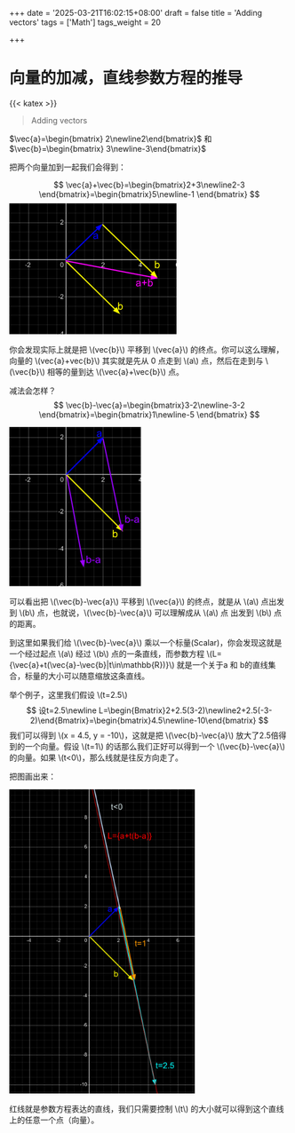 +++
date = '2025-03-21T16:02:15+08:00'
draft = false
title = 'Adding vectors'
tags = ['Math']
tags_weight = 20

+++

# 向量的加减，直线参数方程的推导

{{< katex >}}

> Adding vectors

$\vec{a}=\begin{bmatrix} 2\newline2\end{bmatrix}$ 和 $\vec{b}=\begin{bmatrix} 3\newline-3\end{bmatrix}$

把两个向量加到一起我们会得到：

$$
\vec{a}+\vec{b}=\begin{bmatrix}2+3\newline2-3 \end{bmatrix}=\begin{bmatrix}5\newline-1 \end{bmatrix}
$$
![a+b](/ill/addab.png)

你会发现实际上就是把 \\(vec{b}\\) 平移到 \\(vec{a}\\) 的终点。你可以这么理解，向量的 \\(vec{a}+vec{b}\\) 其实就是先从 0 点走到 \\(a\\) 点，然后在走到与 \\(\vec{b}\\) 相等的量到达 \\(\vec{a}+\vec{b}\\) 点。

减法会怎样？
$$
\vec{b}-\vec{a}=\begin{bmatrix}3-2\newline-3-2 \end{bmatrix}=\begin{bmatrix}1\newline-5 \end{bmatrix}
$$

![b-a](/ill/b-a.png)

可以看出把 \\(\vec{b}-\vec{a}\\) 平移到 \\(\vec{a}\\) 的终点，就是从 \\(a\\) 点出发到 \\(b\\) 点，也就说，\\(\vec{b}-\vec{a}\\) 可以理解成从 \\(a\\) 点 出发到 \\(b\\) 点的距离。

到这里如果我们给 \\(\vec{b}-\vec{a}\\) 乘以一个标量(Scalar)，你会发现这就是一个经过起点 \\(a\\) 经过 \\(b\\) 点的一条直线，而参数方程 \\(L=\{\vec{a}+t(\vec{a}-\vec{b}|t\in\mathbb{R})\}\\) 就是一个关于a 和 b的直线集合，标量的大小可以随意缩放这条直线。

举个例子，这里我们假设 \\(t=2.5\\)
$$
设t=2.5\newline L=\begin{Bmatrix}2+2.5(3-2)\newline2+2.5(-3-2)\end{Bmatrix}=\begin{bmatrix}4.5\newline-10\end{bmatrix}
$$
我们可以得到 \\(x = 4.5, y = -10\\)，这就是把 \\(\vec{b}-\vec{a}\\) 放大了2.5倍得到的一个向量。假设 \\(t=1\\) 的话那么我们正好可以得到一个 \\(\vec{b}-\vec{a}\\) 的向量。如果 \\(t<0\\)，那么线就是往反方向走了。

把图画出来：

<img src="/ill/SetL.png" alt="SetL" style="zoom: 80%;" />

红线就是参数方程表达的直线，我们只需要控制 \\(t\\) 的大小就可以得到这个直线上的任意一个点（向量）。
